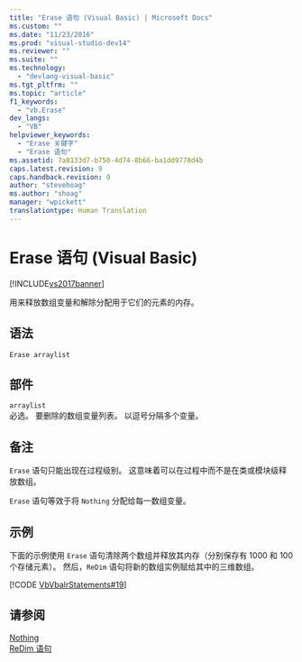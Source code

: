 ```yaml
---
title: "Erase 语句 (Visual Basic) | Microsoft Docs"
ms.custom: ""
ms.date: "11/23/2016"
ms.prod: "visual-studio-dev14"
ms.reviewer: ""
ms.suite: ""
ms.technology: 
  - "devlang-visual-basic"
ms.tgt_pltfrm: ""
ms.topic: "article"
f1_keywords: 
  - "vb.Erase"
dev_langs: 
  - "VB"
helpviewer_keywords: 
  - "Erase 关键字"
  - "Erase 语句"
ms.assetid: 7a8133d7-b750-4d74-8b66-ba1dd9778d4b
caps.latest.revision: 9
caps.handback.revision: 9
author: "stevehoag"
ms.author: "shoag"
manager: "wpickett"
translationtype: Human Translation
---
```

# Erase 语句 (Visual Basic)
[!INCLUDE[vs2017banner](../../../csharp/includes/vs2017banner.md)]

用来释放数组变量和解除分配用于它们的元素的内存。  
  
## 语法  
  
```  
Erase arraylist  
```  
  
## 部件  
 `arraylist`  
 必选。  要删除的数组变量列表。  以逗号分隔多个变量。  
  
## 备注  
 `Erase` 语句只能出现在过程级别。  这意味着可以在过程中而不是在类或模块级释放数组。  
  
 `Erase` 语句等效于将 `Nothing` 分配给每一数组变量。  
  
## 示例  
 下面的示例使用 `Erase` 语句清除两个数组并释放其内存（分别保存有 1000 和 100 个存储元素）。  然后，`ReDim` 语句将新的数组实例赋给其中的三维数组。  
  
 [!CODE [VbVbalrStatements#19](../CodeSnippet/VS_Snippets_VBCSharp/VbVbalrStatements#19)]  
  
## 请参阅  
 [Nothing](../../../visual-basic/language-reference/nothing.md)   
 [ReDim 语句](../../../visual-basic/language-reference/statements/redim-statement.md)